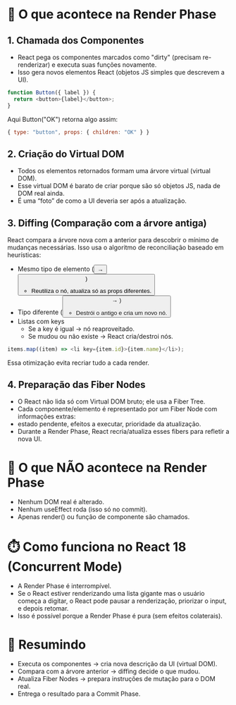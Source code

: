 # 🧩 O que acontece na Render Phase

## 1. Chamada dos Componentes

- React pega os componentes marcados como "dirty" (precisam re-renderizar) e executa suas funções novamente.
- Isso gera novos elementos React (objetos JS simples que descrevem a UI).

```js
function Button({ label }) {
  return <button>{label}</button>;
}
```

Aqui Button("OK") retorna algo assim:

```js
{ type: "button", props: { children: "OK" } }
```

## 2. Criação do Virtual DOM

- Todos os elementos retornados formam uma árvore virtual (virtual DOM).
- Esse virtual DOM é barato de criar porque são só objetos JS, nada de DOM real ainda.
- É uma “foto” de como a UI deveria ser após a atualização.

## 3. Diffing (Comparação com a árvore antiga)

React compara a árvore nova com a anterior para descobrir o mínimo de mudanças necessárias.
Isso usa o algoritmo de reconciliação baseado em heurísticas:

- Mesmo tipo de elemento (<button> → <button>)
  - Reutiliza o nó, atualiza só as props diferentes.
- Tipo diferente (<button> → <a>)
  - Destrói o antigo e cria um novo nó.
- Listas com keys
  - Se a key é igual → nó reaproveitado.
  - Se mudou ou não existe → React cria/destroi nós.

```js
items.map((item) => <li key={item.id}>{item.name}</li>);
```

Essa otimização evita recriar tudo a cada render.

## 4. Preparação das Fiber Nodes

- O React não lida só com Virtual DOM bruto; ele usa a Fiber Tree.
- Cada componente/elemento é representado por um Fiber Node com informações extras:
- estado pendente, efeitos a executar, prioridade da atualização.
- Durante a Render Phase, React recria/atualiza esses fibers para refletir a nova UI.

# 🚫 O que NÃO acontece na Render Phase

- Nenhum DOM real é alterado.
- Nenhum useEffect roda (isso só no commit).
- Apenas render() ou função de componente são chamados.

# ⏱️ Como funciona no React 18 (Concurrent Mode)

- A Render Phase é interrompível.
- Se o React estiver renderizando uma lista gigante mas o usuário começa a digitar, o React pode pausar a renderização, priorizar o input, e depois retomar.
- Isso é possível porque a Render Phase é pura (sem efeitos colaterais).

# 📝 Resumindo

- Executa os componentes → cria nova descrição da UI (virtual DOM).
- Compara com a árvore anterior → diffing decide o que mudou.
- Atualiza Fiber Nodes → prepara instruções de mutação para o DOM real.
- Entrega o resultado para a Commit Phase.
